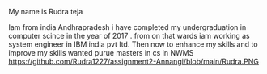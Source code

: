 My name is Rudra teja

Iam from india Andhrapradesh
i have completed my undergraduation in computer scince in the year of 2017 .
from on that wards iam working as system engineer in IBM india pvt ltd.
Then now to enhance my skills and to improve my skills wanted purue masters in cs in NWMS
https://github.com/Rudra1227/assignment2-Annangi/blob/main/Rudra.PNG


